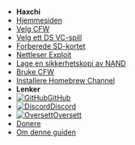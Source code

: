 - **Haxchi**
- [Hjemmesiden](../introduction)
- [Velg CFW](../cfw-choice)
- [Velg ett DS VC-spill](ds-vc-choice)
- [Forberede SD-kortet](sd-preparation)
- [Nettleser Exploit](browser-exploit)
- [Lage en sikkerhetskopi av NAND](nand-backup)
- [Bruke CFW](launching-cfw)
- [Installere Homebrew Channel](installing-hblc)
- **Lenker**
- [![GitHub](https://icongr.am/simple/github.svg?color=808080&size=16)GitHub](https://github.com/hacks-guide/Guide-WiiU)
- [![Discord](https://icongr.am/simple/discord.svg?colored&size=16)Discord](https://discord.gg/C29hYvh)
- [![Oversett](https://icongr.am/material/translate.svg?color=808080&size=16)Oversett](https://hacks-guide.crowdin.com/u/projects/10)
- [Donere](../donations)
- [Om denne guiden](../about)